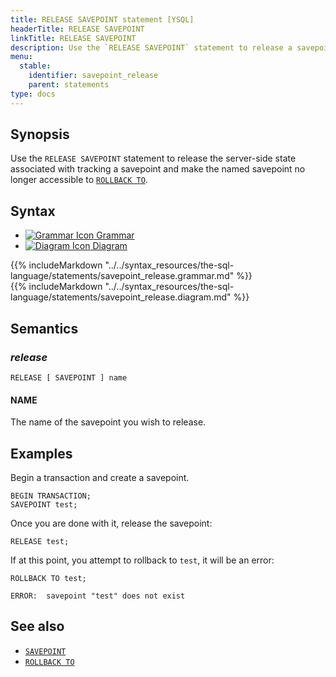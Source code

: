 ```yaml
---
title: RELEASE SAVEPOINT statement [YSQL]
headerTitle: RELEASE SAVEPOINT
linkTitle: RELEASE SAVEPOINT
description: Use the `RELEASE SAVEPOINT` statement to release a savepoint.
menu:
  stable:
    identifier: savepoint_release
    parent: statements
type: docs
---
```


## Synopsis

Use the `RELEASE SAVEPOINT` statement to release the server-side state associated with tracking a savepoint and make the named savepoint no longer accessible to [`ROLLBACK TO`](../savepoint_rollback).

## Syntax

<ul class="nav nav-tabs nav-tabs-yb">
  <li >
    <a href="#grammar" class="nav-link" id="grammar-tab" data-toggle="tab" role="tab" aria-controls="grammar" aria-selected="true">
      <img src="/icons/file-lines.svg" alt="Grammar Icon">
      Grammar
    </a>
  </li>
  <li>
    <a href="#diagram" class="nav-link active" id="diagram-tab" data-toggle="tab" role="tab" aria-controls="diagram" aria-selected="false">
      <img src="/icons/diagram.svg" alt="Diagram Icon">
      Diagram
    </a>
  </li>
</ul>

<div class="tab-content">
  <div id="grammar" class="tab-pane fade" role="tabpanel" aria-labelledby="grammar-tab">
  {{% includeMarkdown "../../syntax_resources/the-sql-language/statements/savepoint_release.grammar.md" %}}
  </div>
  <div id="diagram" class="tab-pane fade show active" role="tabpanel" aria-labelledby="diagram-tab">
  {{% includeMarkdown "../../syntax_resources/the-sql-language/statements/savepoint_release.diagram.md" %}}
  </div>
</div>

## Semantics

### *release*

```plpgsql
RELEASE [ SAVEPOINT ] name
```

#### NAME

The name of the savepoint you wish to release.

## Examples

Begin a transaction and create a savepoint.

```plpgsql
BEGIN TRANSACTION;
SAVEPOINT test;
```

Once you are done with it, release the savepoint:

```plpgsql
RELEASE test;
```

If at this point, you attempt to rollback to `test`, it will be an error:

```plpgsql
ROLLBACK TO test;
```

```output
ERROR:  savepoint "test" does not exist
```

## See also

- [`SAVEPOINT`](../savepoint_create)
- [`ROLLBACK TO`](../savepoint_rollback)
